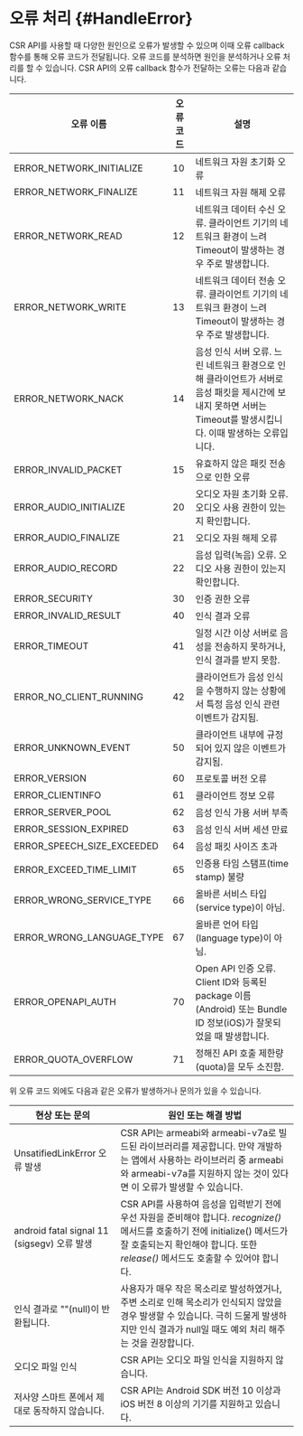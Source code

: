# 오류 처리 {#HandleError}
 CSR API를 사용할 때 다양한 원인으로 오류가 발생할 수 있으며 이때 오류 callback 함수를 통해 오류 코드가 전달됩니다. 오류 코드를 분석하면 원인을 분석하거나 오류 처리를 할 수 있습니다. CSR API의 오류 callback 함수가 전달하는 오류는 다음과 같습니다.

| 오류 이름                  | 오류 코드 | 설명                                       |
|--------------------------|--------|--------------------------------------------|
| ERROR_NETWORK_INITIALIZE | 10 | 네트워크 자원 초기화 오류                |
| ERROR_NETWORK_FINALIZE   | 11 | 네트워크 자원 해제 오류                 |
| ERROR_NETWORK_READ       | 12 | 네트워크 데이터 수신 오류. 클라이언트 기기의 네트워크 환경이 느려 Timeout이 발생하는 경우 주로 발생합니다. |
| ERROR_NETWORK_WRITE      | 13 | 네트워크 데이터 전송 오류. 클라이언트 기기의 네트워크 환경이 느려 Timeout이 발생하는 경우 주로 발생합니다. |
| ERROR_NETWORK_NACK       | 14 | 음성 인식 서버 오류. 느린 네트워크 환경으로 인해 클라이언트가 서버로 음성 패킷을 제시간에 보내지 못하면 서버는 Timeout를 발생시킵니다. 이때 발생하는 오류입니다. |
| ERROR_INVALID_PACKET     | 15 | 유효하지 않은 패킷 전송으로 인한 오류       |
| ERROR_AUDIO_INITIALIZE   | 20 | 오디오 자원 초기화 오류. 오디오 사용 권한이 있는지 확인합니다. |
| ERROR_AUDIO_FINALIZE     | 21 | 오디오 자원 해제 오류                   |
| ERROR_AUDIO_RECORD       | 22 | 음성 입력(녹음) 오류. 오디오 사용 권한이 있는지 확인합니다. |
| ERROR_SECURITY           | 30 | 인증 권한 오류                        |
| ERROR_INVALID_RESULT     | 40 | 인식 결과 오류                        |
| ERROR_TIMEOUT            | 41 | 일정 시간 이상 서버로 음성을 전송하지 못하거나, 인식 결과를 받지 못함. |
| ERROR_NO_CLIENT_RUNNING  | 42 | 클라이언트가 음성 인식을 수행하지 않는 상황에서 특정 음성 인식 관련 이벤트가 감지됨. |
| ERROR_UNKNOWN_EVENT      | 50 | 클라이언트 내부에 규정되어 있지 않은 이벤트가 감지됨. |
| ERROR_VERSION            | 60 | 프로토콜 버전 오류                     |
| ERROR_CLIENTINFO         | 61 | 클라이언트 정보 오류                    |
| ERROR_SERVER_POOL        | 62 | 음성 인식 가용 서버 부족                |
| ERROR_SESSION_EXPIRED    | 63 | 음성 인식 서버 세션 만료                |
| ERROR_SPEECH_SIZE_EXCEEDED | 64 | 음성 패킷 사이즈 초과                 |
| ERROR_EXCEED_TIME_LIMIT  | 65 | 인증용 타임 스탬프(time stamp) 불량     |
| ERROR_WRONG_SERVICE_TYPE | 66 | 올바른 서비스 타입(service type)이 아님.  |
| ERROR_WRONG_LANGUAGE_TYPE | 67 | 올바른 언어 타입(language type)이 아님. |
| ERROR_OPENAPI_AUTH       | 70 | Open API 인증 오류. Client ID와 등록된 package 이름(Android) 또는 Bundle ID 정보(iOS)가 잘못되었을 때 발생합니다. |
| ERROR_QUOTA_OVERFLOW     | 71 | 정해진 API 호출 제한량(quota)을 모두 소진함. |


위 오류 코드 외에도 다음과 같은 오류가 발생하거나 문의가 있을 수 있습니다.

| 현상 또는 문의                       | 원인 또는 해결 방법                     |
|-----------------------------------|-------------------------------------|
| UnsatifiedLinkError 오류 발생               | CSR API는 armeabi와 armeabi-v7a로 빌드된 라이브러리를 제공합니다. 만약 개발하는 앱에서 사용하는 라이브러리 중 armeabi와 armeabi-v7a를 지원하지 않는 것이 있다면 이 오류가 발생할 수 있습니다. |
| android fatal signal 11 (sigsegv) 오류 발생 | CSR API를 사용하여 음성을 입력받기 전에 우선 자원을 준비해야 합니다. *recognize()* 메서드를 호출하기 전에 initialize() 메서드가 잘 호출되는지 확인해야 합니다. 또한 *release()* 메서드도 호출할 수 있어야 합니다. |
| 인식 결과로 ""(null)이 반환됩니다.              | 사용자가 매우 작은 목소리로 발성하였거나, 주변 소리로 인해 목소리가 인식되지 않았을 경우 발생할 수 있습니다. 극히 드물게 발생하지만 인식 결과가 null일 때도 예외 처리 해주는 것을 권장합니다. |
| 오디오 파일 인식                              | CSR API는 오디오 파일 인식을 지원하지 않습니다.        |
| 저사양 스마트 폰에서 제대로 동작하지 않습니다.       | CSR API는 Android SDK 버전 10 이상과 iOS 버전 8 이상의 기기를 지원하고 있습니다. |
